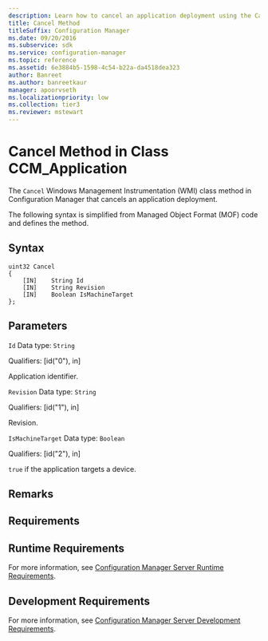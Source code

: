 ```yaml
---
description: Learn how to cancel an application deployment using the Cancel class method in Configuration Manager.
title: Cancel Method
titleSuffix: Configuration Manager
ms.date: 09/20/2016
ms.subservice: sdk
ms.service: configuration-manager
ms.topic: reference
ms.assetid: 6e3884b5-1598-4c54-b22a-da4518dea323
author: Banreet
ms.author: banreetkaur
manager: apoorvseth
ms.localizationpriority: low
ms.collection: tier3
ms.reviewer: mstewart
---
```

# Cancel Method in Class CCM_Application
The `Cancel` Windows Management Instrumentation (WMI) class method in Configuration Manager that cancels an application deployment.

 The following syntax is simplified from Managed Object Format (MOF) code and defines the method.

## Syntax

```
uint32 Cancel
{
    [IN]    String Id
    [IN]    String Revision
    [IN]    Boolean IsMachineTarget
};
```

## Parameters
 `Id`
 Data type: `String`

 Qualifiers: [id("0"), in]

 Application identifier.

 `Revision`
 Data type: `String`

 Qualifiers: [id("1"), in]

 Revision.

 `IsMachineTarget`
 Data type: `Boolean`

 Qualifiers: [id("2"), in]

 `true` if the application targets a device.

## Remarks

## Requirements

## Runtime Requirements
 For more information, see [Configuration Manager Server Runtime Requirements](../../../../../develop/core/reqs/server-runtime-requirements.md).

## Development Requirements
 For more information, see [Configuration Manager Server Development Requirements](../../../../../develop/core/reqs/server-development-requirements.md).
